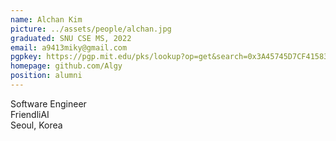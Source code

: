 ```yaml
---
name: Alchan Kim
picture: ../assets/people/alchan.jpg
graduated: SNU CSE MS, 2022
email: a9413miky@gmail.com
pgpkey: https://pgp.mit.edu/pks/lookup?op=get&search=0x3A45745D7CF41583
homepage: github.com/Algy
position: alumni
---
```

Software Engineer<br>
FriendliAI<br>
Seoul, Korea<br>

